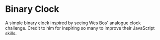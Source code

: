 # Binary Clock

A simple binary clock inspired by seeing Wes Bos' analogue clock challenge.
Credit to him for inspiring so many to improve their JavaScript skills.
